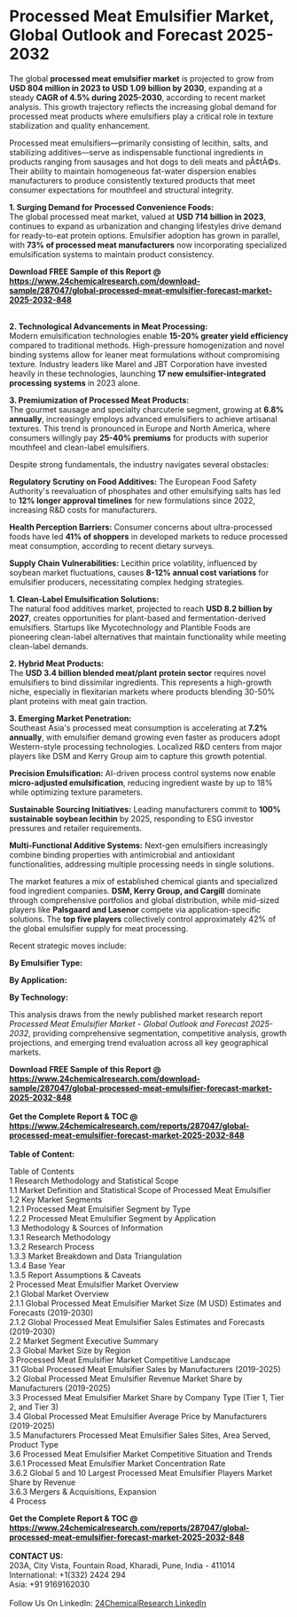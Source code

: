 <h1>Processed Meat Emulsifier Market, Global Outlook and Forecast 2025-2032</h1><p>The global <strong>processed meat emulsifier market</strong> is projected to grow from <strong>USD 804 million in 2023 to USD 1.09 billion by 2030</strong>, expanding at a steady <strong>CAGR of 4.5% during 2025-2030</strong>, according to recent market analysis. This growth trajectory reflects the increasing global demand for processed meat products where emulsifiers play a critical role in texture stabilization and quality enhancement.</p><p>Processed meat emulsifiers—primarily consisting of lecithin, salts, and stabilizing additives—serve as indispensable functional ingredients in products ranging from sausages and hot dogs to deli meats and pÃ¢tÃ©s. Their ability to maintain homogeneous fat-water dispersion enables manufacturers to produce consistently textured products that meet consumer expectations for mouthfeel and structural integrity.</p><p><strong>1. Surging Demand for Processed Convenience Foods:</strong><br>
The global processed meat market, valued at <strong>USD 714 billion in 2023</strong>, continues to expand as urbanization and changing lifestyles drive demand for ready-to-eat protein options. Emulsifier adoption has grown in parallel, with <strong>73% of processed meat manufacturers</strong> now incorporating specialized emulsification systems to maintain product consistency.</p><div><b>Download FREE Sample of this Report @ 
            <a href="https://www.24chemicalresearch.com/download-sample/287047/global-processed-meat-emulsifier-forecast-market-2025-2032-848">
            https://www.24chemicalresearch.com/download-sample/287047/global-processed-meat-emulsifier-forecast-market-2025-2032-848</a></b></div><br><p><strong>2. Technological Advancements in Meat Processing:</strong><br>
Modern emulsification technologies enable <strong>15-20% greater yield efficiency</strong> compared to traditional methods. High-pressure homogenization and novel binding systems allow for leaner meat formulations without compromising texture. Industry leaders like Marel and JBT Corporation have invested heavily in these technologies, launching <strong>17 new emulsifier-integrated processing systems</strong> in 2023 alone.</p><p><strong>3. Premiumization of Processed Meat Products:</strong><br>
The gourmet sausage and specialty charcuterie segment, growing at <strong>6.8% annually</strong>, increasingly employs advanced emulsifiers to achieve artisanal textures. This trend is pronounced in Europe and North America, where consumers willingly pay <strong>25-40% premiums</strong> for products with superior mouthfeel and clean-label emulsifiers.</p><p>Despite strong fundamentals, the industry navigates several obstacles:</p><p><strong>Regulatory Scrutiny on Food Additives:</strong> The European Food Safety Authority's reevaluation of phosphates and other emulsifying salts has led to <strong>12% longer approval timelines</strong> for new formulations since 2022, increasing R&amp;D costs for manufacturers.</p><p><strong>Health Perception Barriers:</strong> Consumer concerns about ultra-processed foods have led <strong>41% of shoppers</strong> in developed markets to reduce processed meat consumption, according to recent dietary surveys.</p><p><strong>Supply Chain Vulnerabilities:</strong> Lecithin price volatility, influenced by soybean market fluctuations, causes <strong>8-12% annual cost variations</strong> for emulsifier producers, necessitating complex hedging strategies.</p><p><strong>1. Clean-Label Emulsification Solutions:</strong><br>
The natural food additives market, projected to reach <strong>USD 8.2 billion by 2027</strong>, creates opportunities for plant-based and fermentation-derived emulsifiers. Startups like Mycotechnology and Plantible Foods are pioneering clean-label alternatives that maintain functionality while meeting clean-label demands.</p><p><strong>2. Hybrid Meat Products:</strong><br>
The <strong>USD 3.4 billion blended meat/plant protein sector</strong> requires novel emulsifiers to bind dissimilar ingredients. This represents a high-growth niche, especially in flexitarian markets where products blending 30-50% plant proteins with meat gain traction.</p><p><strong>3. Emerging Market Penetration:</strong><br>
Southeast Asia's processed meat consumption is accelerating at <strong>7.2% annually</strong>, with emulsifier demand growing even faster as producers adopt Western-style processing technologies. Localized R&amp;D centers from major players like DSM and Kerry Group aim to capture this growth potential.</p><p><strong>Precision Emulsification:</strong> AI-driven process control systems now enable <strong>micro-adjusted emulsification</strong>, reducing ingredient waste by up to 18% while optimizing texture parameters.</p><p><strong>Sustainable Sourcing Initiatives:</strong> Leading manufacturers commit to <strong>100% sustainable soybean lecithin</strong> by 2025, responding to ESG investor pressures and retailer requirements.</p><p><strong>Multi-Functional Additive Systems:</strong> Next-gen emulsifiers increasingly combine binding properties with antimicrobial and antioxidant functionalities, addressing multiple processing needs in single solutions.</p><p>The market features a mix of established chemical giants and specialized food ingredient companies. <strong>DSM, Kerry Group, and Cargill</strong> dominate through comprehensive portfolios and global distribution, while mid-sized players like <strong>Palsgaard and Lasenor</strong> compete via application-specific solutions. The <strong>top five players</strong> collectively control approximately 42% of the global emulsifier supply for meat processing.</p><p>Recent strategic moves include:</p><p><strong>By Emulsifier Type:</strong></p><p><strong>By Application:</strong></p><p><strong>By Technology:</strong></p><p>This analysis draws from the newly published market research report <em>Processed Meat Emulsifier Market - Global Outlook and Forecast 2025-2032</em>, providing comprehensive segmentation, competitive analysis, growth projections, and emerging trend evaluation across all key geographical markets.</p><div><b>Download FREE Sample of this Report @ 
            <a href="https://www.24chemicalresearch.com/download-sample/287047/global-processed-meat-emulsifier-forecast-market-2025-2032-848">
            https://www.24chemicalresearch.com/download-sample/287047/global-processed-meat-emulsifier-forecast-market-2025-2032-848</a></b></div><br><div><b>Get the Complete Report & TOC @ 
            <a href="https://www.24chemicalresearch.com/reports/287047/global-processed-meat-emulsifier-forecast-market-2025-2032-848">
            https://www.24chemicalresearch.com/reports/287047/global-processed-meat-emulsifier-forecast-market-2025-2032-848</a></b></div><br>
            <b>Table of Content:</b><p>Table of Contents<br />
1 Research Methodology and Statistical Scope<br />
1.1 Market Definition and Statistical Scope of Processed Meat Emulsifier<br />
1.2 Key Market Segments<br />
1.2.1 Processed Meat Emulsifier Segment by Type<br />
1.2.2 Processed Meat Emulsifier Segment by Application<br />
1.3 Methodology & Sources of Information<br />
1.3.1 Research Methodology<br />
1.3.2 Research Process<br />
1.3.3 Market Breakdown and Data Triangulation<br />
1.3.4 Base Year<br />
1.3.5 Report Assumptions & Caveats<br />
2 Processed Meat Emulsifier Market Overview<br />
2.1 Global Market Overview<br />
2.1.1 Global Processed Meat Emulsifier Market Size (M USD) Estimates and Forecasts (2019-2030)<br />
2.1.2 Global Processed Meat Emulsifier Sales Estimates and Forecasts (2019-2030)<br />
2.2 Market Segment Executive Summary<br />
2.3 Global Market Size by Region<br />
3 Processed Meat Emulsifier Market Competitive Landscape<br />
3.1 Global Processed Meat Emulsifier Sales by Manufacturers (2019-2025)<br />
3.2 Global Processed Meat Emulsifier Revenue Market Share by Manufacturers (2019-2025)<br />
3.3 Processed Meat Emulsifier Market Share by Company Type (Tier 1, Tier 2, and Tier 3)<br />
3.4 Global Processed Meat Emulsifier Average Price by Manufacturers (2019-2025)<br />
3.5 Manufacturers Processed Meat Emulsifier Sales Sites, Area Served, Product Type<br />
3.6 Processed Meat Emulsifier Market Competitive Situation and Trends<br />
3.6.1 Processed Meat Emulsifier Market Concentration Rate<br />
3.6.2 Global 5 and 10 Largest Processed Meat Emulsifier Players Market Share by Revenue<br />
3.6.3 Mergers & Acquisitions, Expansion<br />
4 Process</p><div><b>Get the Complete Report & TOC @ 
            <a href="https://www.24chemicalresearch.com/reports/287047/global-processed-meat-emulsifier-forecast-market-2025-2032-848">
            https://www.24chemicalresearch.com/reports/287047/global-processed-meat-emulsifier-forecast-market-2025-2032-848</a></b></div><br><b>CONTACT US:</b><br>
            203A, City Vista, Fountain Road, Kharadi, Pune, India - 411014<br>
            International: +1(332) 2424 294<br>
            Asia: +91 9169162030 <br><br>
            Follow Us On LinkedIn: <a href="https://www.linkedin.com/company/24chemicalresearch/">24ChemicalResearch LinkedIn</a>